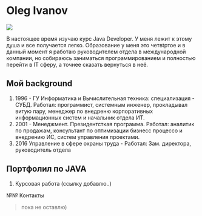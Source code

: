 # Oleg Ivanov 
![](../img/brussel_china.jpg)

В настоящее время изучаю курс Java Developer. У меня  лежит к этому  душа и  все  получается легко.
Образование у  меня это  четвtртое и в  данный  момент я  работаю  руководителем  отдела в международной  компании, но собираюсь заниматься программированием и полностью перейти в IT сферу,  а  точнее сказать вернуться в неё.

## Мой background
1. 1996 - ГУ Информатика и Вычислительная техника: специализация - СУБД. Работал: программист, системным инженер, прокладывал  витую пару, менеджер по  внедреню корпоративных информационных систем и начальник  отдела ИТ.
2. 2001 - Менеджмент. Президентсткая  программа. Работал: аналитик по  продажам, консультант по оптимизации бизнесс процессо и  внедрению ИС, систем  управления  проектами.
3. 2016 Управление в сфере  охраны  труда - Работал: Зам. директора, руководитель отдела

## Портфолил по JAVA
1. Курсовая работа  (ссылку добавлю..)


№№ Контакты

> пока не  оставлю)